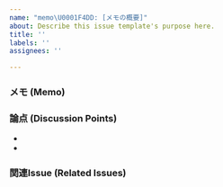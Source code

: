 ```yaml
---
name: "memo\U0001F4DD: [メモの概要]"
about: Describe this issue template's purpose here.
title: ''
labels: ''
assignees: ''

---
```


### メモ (Memo)
### 論点 (Discussion Points)
- 
- 

### 関連Issue (Related Issues)
